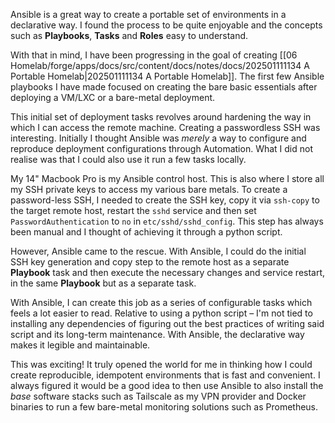 Ansible is a great way to create a portable set of environments in a declarative way. I found the process to be quite enjoyable and the concepts such as **Playbooks**, **Tasks** and **Roles** easy to understand.

With that in mind, I have been progressing in the goal of creating [[06 Homelab/forge/apps/docs/src/content/docs/notes/docs/202501111134 A Portable Homelab|202501111134 A Portable Homelab]]. The first few Ansible playbooks I have made focused on creating the bare basic essentials after deploying a VM/LXC or a bare-metal deployment.

This initial set of deployment tasks revolves around hardening the way in which I can access the remote machine. Creating a passwordless SSH was interesting. Initially I thought Ansible was *merely* a way to configure and reproduce deployment configurations through Automation. What I did not realise was that I could also use it run a few tasks locally.

My 14" Macbook Pro is my Ansible control host. This is also where I store all my SSH private keys to access my various bare metals.  To create a password-less SSH, I needed to create the SSH key, copy it via `ssh-copy` to the target remote host, restart the `sshd` service and then set `PasswordAuthentication` to `no` in `etc/sshd/sshd_config`. This step has always been manual and I thought of achieving it through a python script.

However, Ansible came to the rescue. With Ansible, I could do the initial SSH key generation and copy step to the remote host as a separate **Playbook** task and then execute the necessary changes and service restart, in the same **Playbook** but as a separate task. 

With Ansible, I can create this job as a series of configurable tasks which feels a lot easier to read. Relative to using a python script – I'm not tied to installing any dependencies of figuring out the best practices of writing said script and its long-term maintenance. With Ansible, the declarative way makes it legible and maintainable. 

This was exciting! It truly opened the world for me in thinking how I could create reproducible, idempotent environments that is fast and convenient. I always figured it would be a good idea to then use Ansible to also install the *base* software stacks such as Tailscale as my VPN provider and Docker binaries to run a few bare-metal monitoring solutions such as Prometheus.

